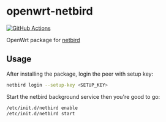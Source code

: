 # openwrt-netbird

[![GitHub Actions](https://github.com/messense/openwrt-netbird/workflows/CI/badge.svg)](https://github.com/messense/openwrt-netbird/actions?query=workflow%3ACI)

OpenWrt package for [netbird](https://github.com/netbirdio/netbird)

## Usage

After installing the package, login the peer with setup key:

```bash
netbird login --setup-key <SETUP_KEY>
```

Start the netbird background service then you're good to go:

```bash
/etc/init.d/netbird enable
/etc/init.d/netbird start
```
